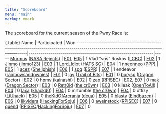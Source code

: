 ```yaml
---
title: "Scoreboard"
menu: "main"
markup: mmark
---
```


The scoreboard for the current season of the Pwny Race is:

{.table}
Name                                                                                                                               | Participated                                                 | Won
-----------------------------------------------------------------------------------------------------------------------------------|--------------------------------------------------------------|-----
[Murmus](https://twitter.com/MurmusCTF) ([NASA Rejects](https://ctftime.org/team/34572))                                           |      [E01](/episodes/episode1/), [E05](/episodes/episode5/)  |   1
Vlad “vos” Roskov ([LCBC](https://ctftime.org/team/15726))                                                                         |      [E02](/episodes/episode2/)                              |   1
[Jinmo](https://twitter.com/jinmo123) ([jinmo123](https://ctftime.org/team/22056))                                                 |      [E03](/episodes/episode3/)                              |   1
[Lord_Idiot](https://twitter.com/__lord_idiot) ([HATS SG](https://ctftime.org/team/58574))                                         |      [E04](/episodes/episode4/)                              |   1
[nneonneo](https://twitter.com/nneonneo) ([PPP](https://ctftime.org/team/284))                                                     |      [E05](/episodes/episode5/)                              |   1
[acez](https://twitter.com/amatcama) ([Shellphish](https://ctftime.org/team/285))                                                  |      [E06](/episodes/episode6/)                              |   1
[spq](https://twitter.com/spq) ([ESPR](https://ctftime.org/team/15712))                                                            |      [E07](/episodes/episode7/)                              |   1
endeavor ([rainbowsandpwnies](https://ctftime.org/team/1480))                                                                      |      [E01](/episodes/episode1/)                              |   0
[jay](https://twitter.com/computerality) ([Trail of Bits](https://www.trailofbits.com/))                                           |      [E01](/episodes/episode1/)                              |   0
[borysp](https://twitter.com/boryspop) ([Dragon Sector](https://ctftime.org/team/3329))                                            |      [E02](/episodes/episode2/)                              |   0
[hpmv](https://twitter.com/rchpmv) ([kainashi](https://ctftime.org/team/65969))                                                    |      [E02](/episodes/episode2/)                              |   0
[zap](https://twitter.com/zap_rpisec) ([RPISEC](https://ctftime.org/team/572))                                                     |      [E02](/episodes/episode2/), [E07](/episodes/episode7/)  |   0
[mak](https://twitter.com/maciekkotowicz) ([Dragon Sector](https://ctftime.org/team/3329))                                         |      [E03](/episodes/episode3/)                              |   0
[Retr0id](https://twitter.com/David3141593) ([the cr0wn](https://ctftime.org/team/48976))                                          |      [E03](/episodes/episode3/)                              |   0
kileak ([OpenToAll](https://ctftime.org/team/9135))                                                                                |      [E04](/episodes/episode4/)                              |   0
[laxa](https://twitter.com/l4x4) ([khack40](https://ctftime.org/team/12756))                                                       |      [E04](/episodes/episode4/)                              |   0
mrtumble ([the cr0wn](https://ctftime.org/team/48976))                                                                             |      [E04](/episodes/episode4/)                              |   0
ottizy ([LiUhack](https://ctftime.org/team/57588))                                                                                 |      [E05](/episodes/episode5/)                              |   0
[theKidOfArcrania](https://twitter.com/kidOfArcrania) ([dcua](https://ctftime.org/team/762))                                       |      [E05](/episodes/episode5/)                              |   0
[blasty](https://twitter.com/bl4sty) ([Eindbazen](https://ctftime.org/team/322))                                                   |      [E06](/episodes/episode6/)                              |   0
[likvidera](https://twitter.com/likvidera) ([HackingForSoju](https://ctftime.org/team/3208))                                       |      [E06](/episodes/episode6/)                              |   0
[aweinstock](https://aweinstock.com/) ([RPISEC](https://ctftime.org/team/572))                                                     |      [E07](/episodes/episode7/)                              |   0
[quend](https://twitter.com/Calaquendi44) ([RPISEC](https://ctftime.org/team/572)/[HackingForSoju](https://ctftime.org/team/3208)) |      [E07](/episodes/episode7/)                              |   0
